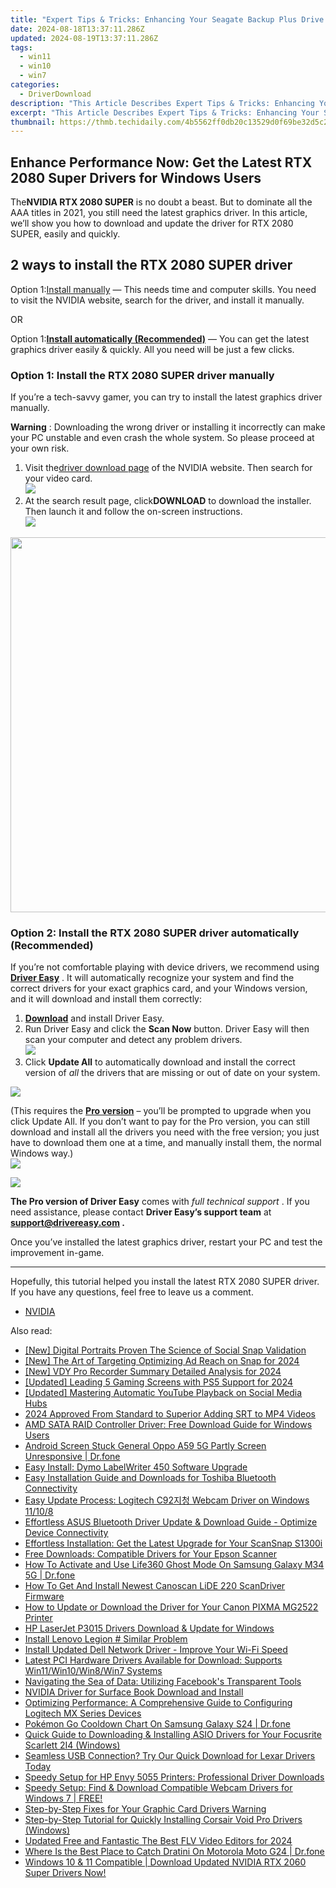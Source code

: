 ```yaml
---
title: "Expert Tips & Tricks: Enhancing Your Seagate Backup Plus Drive Performance"
date: 2024-08-18T13:37:11.286Z
updated: 2024-08-19T13:37:11.286Z
tags:
  - win11
  - win10
  - win7
categories:
  - DriverDownload
description: "This Article Describes Expert Tips & Tricks: Enhancing Your Seagate Backup Plus Drive Performance"
excerpt: "This Article Describes Expert Tips & Tricks: Enhancing Your Seagate Backup Plus Drive Performance"
thumbnail: https://thmb.techidaily.com/4b5562ff0db20c13529d0f69be32d5c21c69778a6a352420334c0743deb0bfe7.png
---
```


## Enhance Performance Now: Get the Latest RTX 2080 Super Drivers for Windows Users

The**NVIDIA RTX 2080 SUPER** is no doubt a beast. But to dominate all the AAA titles in 2021, you still need the latest graphics driver. In this article, we’ll show you how to download and update the driver for RTX 2080 SUPER, easily and quickly.

## 2 ways to install the RTX 2080 SUPER driver

 Option 1:[Install manually](https://tools.techidaily.com/drivereasy/download/) — This needs time and computer skills. You need to visit the NVIDIA website, search for the driver, and install it manually.

OR

 Option 1:[**Install automatically (Recommended)**](https://www.drivereasy.com/knowledge/download-update-rtx-2080-super-drivers-windows-10/#option2) — You can get the latest graphics driver easily & quickly. All you need will be just a few clicks.

### Option 1: Install the RTX 2080 SUPER driver manually

 If you’re a tech-savvy gamer, you can try to install the latest graphics driver manually.

**Warning** : Downloading the wrong driver or installing it incorrectly can make your PC unstable and even crash the whole system. So please proceed at your own risk.

1. Visit the[driver download page](https://www.nvidia.com/Download/index.aspx) of the NVIDIA website. Then search for your video card.  
![](https://images.drivereasy.com/wp-content/uploads/2021/04/2080-super-manually.jpg)
2. At the search result page, click**DOWNLOAD** to download the installer. Then launch it and follow the on-screen instructions.  
![](https://images.drivereasy.com/wp-content/uploads/2021/04/2080-super-manually-2.jpg)

<!-- affiliate ads begin -->
<a href="https://appsumo.8odi.net/c/5597632/2082526/7443" target="_top" id="2082526"><img src="//a.impactradius-go.com/display-ad/7443-2082526" border="0" alt="" width="1200" height="600"/></a><img height="0" width="0" src="https://appsumo.8odi.net/i/5597632/2082526/7443" style="position:absolute;visibility:hidden;" border="0" />
<!-- affiliate ads end -->
### Option 2: Install the RTX 2080 SUPER driver automatically (Recommended)

 If you’re not comfortable playing with device drivers, we recommend using **[Driver Easy](https://tools.techidaily.com/drivereasy/download/)**  . It will automatically recognize your system and find the correct drivers for your exact graphics card, and your Windows version, and it will download and install them correctly:

1. **[Download](https://tools.techidaily.com/drivereasy/download/)**  and install Driver Easy.
2. Run Driver Easy and click the **Scan Now** button. Driver Easy will then scan your computer and detect any problem drivers.  
![](https://images.drivereasy.com/wp-content/uploads/2020/09/scan-now-driver-easy.png)
3. Click **Update All** to automatically download and install the correct version of _all_ the drivers that are missing or out of date on your system.  
<!-- affiliate ads begin -->
<a href="https://store.iobit.com/order/checkout.php?PRODS=4596923&QTY=1&AFFILIATE=108875&CART=1"><img src="https://secure.avangate.com/images/merchant/184260348236f9554fe9375772ff966e/ascscan_468X60.png" border="0"></a>
<!-- affiliate ads end -->
 (This requires the **[Pro version](https://tools.techidaily.com/drivereasy/download/)**  – you’ll be prompted to upgrade when you click Update All. If you don’t want to pay for the Pro version, you can still download and install all the drivers you need with the free version; you just have to download them one at a time, and manually install them, the normal Windows way.)  
![](https://images.drivereasy.com/wp-content/uploads/2021/04/de-2080-super.jpg)

<!-- affiliate ads begin -->
<a href="https://estore.winxdvd.com/order/checkout.php?PRODS=1412049&QTY=1&AFFILIATE=108875&CART=1"><img src="https://www.winxdvd.com/affiliate/new-banner/pt-200x200.jpg" border="0"></a>
<!-- affiliate ads end -->
**The Pro version of Driver Easy** comes with _full technical support_ . If you need assistance, please contact **Driver Easy’s support team** at **[support@drivereasy.com](https://tools.techidaily.com/drivereasy/download/) .**

 Once you’ve installed the latest graphics driver, restart your PC and test the improvement in-game.

---

 Hopefully, this tutorial helped you install the latest RTX 2080 SUPER driver. If you have any questions, feel free to leave us a comment.

* [NVIDIA](https://tools.techidaily.com/drivereasy/download/)

<ins class="adsbygoogle"
     style="display:block"
     data-ad-format="autorelaxed"
     data-ad-client="ca-pub-7571918770474297"
     data-ad-slot="1223367746"></ins>



<ins class="adsbygoogle"
     style="display:block"
     data-ad-client="ca-pub-7571918770474297"
     data-ad-slot="8358498916"
     data-ad-format="auto"
     data-full-width-responsive="true"></ins>

<span class="atpl-alsoreadstyle">Also read:</span>
<div><ul>
<li><a href="https://instagram-video-files.techidaily.com/new-digital-portraits-proven-the-science-of-social-snap-validation/"><u>[New] Digital Portraits Proven  The Science of Social Snap Validation</u></a></li>
<li><a href="https://snapchat-videos.techidaily.com/new-the-art-of-targeting-optimizing-ad-reach-on-snap-for-2024/"><u>[New] The Art of Targeting  Optimizing Ad Reach on Snap for 2024</u></a></li>
<li><a href="https://screen-recording.techidaily.com/new-vdy-pro-recorder-summary-detailed-analysis-for-2024/"><u>[New] VDY Pro Recorder Summary  Detailed Analysis for 2024</u></a></li>
<li><a href="https://fox-info.techidaily.com/updated-leading-5-gaming-screens-with-ps5-support-for-2024/"><u>[Updated] Leading 5 Gaming Screens with PS5 Support for 2024</u></a></li>
<li><a href="https://facebook-videos.techidaily.com/updated-mastering-automatic-youtube-playback-on-social-media-hubs/"><u>[Updated] Mastering Automatic YouTube Playback on Social Media Hubs</u></a></li>
<li><a href="https://some-knowledge.techidaily.com/2024-approved-from-standard-to-superior-adding-srt-to-mp4-videos/"><u>2024 Approved  From Standard to Superior  Adding SRT to MP4 Videos</u></a></li>
<li><a href="https://win-amazing.techidaily.com/amd-sata-raid-controller-driver-free-download-guide-for-windows-users/"><u>AMD SATA RAID Controller Driver: Free Download Guide for Windows Users</u></a></li>
<li><a href="https://howto.techidaily.com/android-screen-stuck-general-oppo-a59-5g-partly-screen-unresponsive-drfone-by-drfone-fix-android-problems-fix-android-problems/"><u>Android Screen Stuck General Oppo A59 5G Partly Screen Unresponsive | Dr.fone</u></a></li>
<li><a href="https://win-amazing.techidaily.com/easy-install-dymo-labelwriter-450-software-upgrade/"><u>Easy Install: Dymo LabelWriter 450 Software Upgrade</u></a></li>
<li><a href="https://win-amazing.techidaily.com/easy-installation-guide-and-downloads-for-toshiba-bluetooth-connectivity/"><u>Easy Installation Guide and Downloads for Toshiba Bluetooth Connectivity</u></a></li>
<li><a href="https://win-amazing.techidaily.com/easy-update-process-logitech-c92-webcam-driver-on-windows-11108/"><u>Easy Update Process: Logitech C92지청 Webcam Driver on Windows 11/10/8</u></a></li>
<li><a href="https://win-amazing.techidaily.com/effortless-asus-bluetooth-driver-update-and-download-guide-optimize-device-connectivity/"><u>Effortless ASUS Bluetooth Driver Update & Download Guide - Optimize Device Connectivity</u></a></li>
<li><a href="https://win-amazing.techidaily.com/effortless-installation-get-the-latest-upgrade-for-your-scansnap-s1300i/"><u>Effortless Installation: Get the Latest Upgrade for Your ScanSnap S1300i</u></a></li>
<li><a href="https://win-amazing.techidaily.com/free-downloads-compatible-drivers-for-your-epson-scanner/"><u>Free Downloads: Compatible Drivers for Your Epson Scanner</u></a></li>
<li><a href="https://location-social.techidaily.com/how-to-activate-and-use-life360-ghost-mode-on-samsung-galaxy-m34-5g-drfone-by-drfone-virtual-android/"><u>How To Activate and Use Life360 Ghost Mode On Samsung Galaxy M34 5G | Dr.fone</u></a></li>
<li><a href="https://win-amazing.techidaily.com/how-to-get-and-install-newest-canoscan-lide-220-scandriver-firmware/"><u>How To Get And Install Newest Canoscan LiDE 220 ScanDriver Firmware</u></a></li>
<li><a href="https://win-amazing.techidaily.com/how-to-update-or-download-the-driver-for-your-canon-pixma-mg2522-printer/"><u>How to Update or Download the Driver for Your Canon PIXMA MG2522 Printer</u></a></li>
<li><a href="https://win-amazing.techidaily.com/hp-laserjet-p3015-drivers-download-and-update-for-windows/"><u>HP LaserJet P3015 Drivers Download & Update for Windows</u></a></li>
<li><a href="https://win-amazing.techidaily.com/install-lenovo-legion-similar-problem/"><u>Install Lenovo Legion # Similar Problem</u></a></li>
<li><a href="https://win-amazing.techidaily.com/install-updated-dell-network-driver-improve-your-wi-fi-speed/"><u>Install Updated Dell Network Driver - Improve Your Wi-Fi Speed</u></a></li>
<li><a href="https://win-amazing.techidaily.com/latest-pci-hardware-drivers-available-for-download-supports-win11win10win8win7-systems/"><u>Latest PCI Hardware Drivers Available for Download: Supports Win11/Win10/Win8/Win7 Systems</u></a></li>
<li><a href="https://facebook.techidaily.com/navigating-the-sea-of-data-utilizing-facebooks-transparent-tools/"><u>Navigating the Sea of Data: Utilizing Facebook's Transparent Tools</u></a></li>
<li><a href="https://win-amazing.techidaily.com/nvidia-driver-for-surface-book-download-and-install/"><u>NVIDIA Driver for Surface Book Download and Install</u></a></li>
<li><a href="https://win-amazing.techidaily.com/optimizing-performance-a-comprehensive-guide-to-configuring-logitech-mx-series-devices/"><u>Optimizing Performance: A Comprehensive Guide to Configuring Logitech MX Series Devices</u></a></li>
<li><a href="https://change-location.techidaily.com/pokemon-go-cooldown-chart-on-samsung-galaxy-s24-drfone-by-drfone-virtual-android/"><u>Pokémon Go Cooldown Chart On Samsung Galaxy S24 | Dr.fone</u></a></li>
<li><a href="https://win-amazing.techidaily.com/quick-guide-to-downloading-and-installing-asio-drivers-for-your-focusrite-scarlett-2i4-windows/"><u>Quick Guide to Downloading & Installing ASIO Drivers for Your Focusrite Scarlett 2I4 (Windows)</u></a></li>
<li><a href="https://win-amazing.techidaily.com/seamless-usb-connection-try-our-quick-download-for-lexar-drivers-today/"><u>Seamless USB Connection? Try Our Quick Download for Lexar Drivers Today</u></a></li>
<li><a href="https://win-amazing.techidaily.com/speedy-setup-for-hp-envy-5055-printers-professional-driver-downloads/"><u>Speedy Setup for HP Envy 5055 Printers: Professional Driver Downloads</u></a></li>
<li><a href="https://win-amazing.techidaily.com/1722956294471-speedy-setup-find-and-download-compatible-webcam-drivers-for-windows-7-free/"><u>Speedy Setup: Find & Download Compatible Webcam Drivers for Windows 7 | FREE!</u></a></li>
<li><a href="https://win-amazing.techidaily.com/1722976550466-step-by-step-fixes-for-your-graphic-card-drivers-warning/"><u>Step-by-Step Fixes for Your Graphic Card Drivers Warning</u></a></li>
<li><a href="https://win-amazing.techidaily.com/step-by-step-tutorial-for-quickly-installing-corsair-void-pro-drivers-windows/"><u>Step-by-Step Tutorial for Quickly Installing Corsair Void Pro Drivers (Windows)</u></a></li>
<li><a href="https://smart-video-editing.techidaily.com/updated-free-and-fantastic-the-best-flv-video-editors-for-2024/"><u>Updated Free and Fantastic The Best FLV Video Editors for 2024</u></a></li>
<li><a href="https://android-pokemon-go.techidaily.com/where-is-the-best-place-to-catch-dratini-on-motorola-moto-g24-drfone-by-drfone-virtual-android/"><u>Where Is the Best Place to Catch Dratini On Motorola Moto G24 | Dr.fone</u></a></li>
<li><a href="https://win-amazing.techidaily.com/1722978570691-windows-10-and-11-compatible-download-updated-nvidia-rtx-2060-super-drivers-now/"><u>Windows 10 & 11 Compatible | Download Updated NVIDIA RTX 2060 Super Drivers Now!</u></a></li>
</ul></div>
